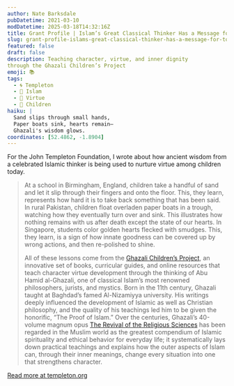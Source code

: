 ```yaml
---
author: Nate Barksdale
pubDatetime: 2021-03-10
modDatetime: 2025-03-18T14:32:16Z
title: Grant Profile | Islam’s Great Classical Thinker Has a Message for Today’s Kids
slug: grant-profile-islams-great-classical-thinker-has-a-message-for-todays-kids
featured: false
draft: false
description: Teaching character, virtue, and inner dignity
through the Ghazali Children’s Project
emoji: 📚
tags:
  - 🌀 Templeton
  - 🌙 Islam
  - 🥗 Virtue
  - 👶 Children
haiku: |
  Sand slips through small hands,  
  Paper boats sink, hearts remain—  
  Ghazali's wisdom glows.
coordinates: [52.4862, -1.8904]
---
```


For the John Templeton Foundation, I wrote about how ancient wisdom from a celebrated Islamic thinker is being used to nurture virtue among children today.

> At a school in Birmingham, England, children take a handful of sand and let it slip through their fingers and onto the floor. This, they learn, represents how hard it is to take back something that has been said. In rural Pakistan, children float overladen paper boats in a trough, watching how they eventually turn over and sink. This illustrates how nothing remains with us after death except the state of our hearts. In Singapore, students color golden hearts flecked with smudges. This, they learn, is a sign of how innate goodness can be covered up by wrong actions, and then re-polished to shine.
>
> All of these lessons come from the [Ghazali Children’s Project](https://ghazalichildren.org/), an innovative set of books, curricular guides, and online resources that teach character virtue development through the thinking of Abu Hamid al-Ghazali, one of classical Islam’s most renowned philosophers, jurists, and mystics. Born in the 11th century, Ghazali taught at Baghdad’s famed Al-Nizamiyya university. His writings deeply influenced the development of Islamic as well as Christian philosophy, and the quality of his teachings led him to be given the honorific, “The Proof of Islam.” Over the centuries, Ghazali’s 40-volume magnum opus [The Revival of the Religious Sciences](https://en.wikipedia.org/wiki/The_Revival_of_the_Religious_Sciences) has been regarded in the Muslim world as the greatest compendium of Islamic spirituality and ethical behavior for everyday life; it systematically lays down practical teachings and explains how the outer aspects of Islam can, through their inner meanings, change every situation into one that strengthens character.

[Read more at templeton.org](https://www.templeton.org/grant/publishing-illustrated-childrenos-books-and-workbooks-that-teach-and-encourage-character-and-virtue-development-in-generations-of-muslim-children)
